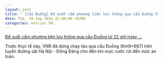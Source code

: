 ```yaml
---
layout: post
title: " [Cầu Đuống] Đề xuất cấm phương tiện lưu thông qua cầu Đuống từ 22 giờ ngày ..."
date: Tue, 10 Sep 2024 22:00:00 +0700
categories: entries VN
---
```

[Đề xuất cấm phương tiện lưu thông qua cầu Đuống từ 22 giờ ngày ...](https://baotintuc.vn/xa-hoi/de-xuat-cam-phuong-tien-luu-thong-qua-cau-duong-tu-22-gio-ngay-109-20240910195214780.htm)

Trước thực tế này, VNR đã dừng chạy tàu qua cầu Đuống (Km9+667) trên tuyến đường sắt Hà Nội - Đồng Đăng cho đến khi mực nước rút đến mức an toàn.

